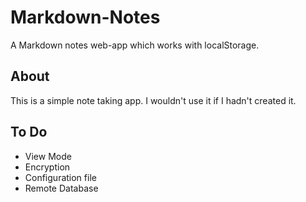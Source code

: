 Markdown-Notes
==============

A Markdown notes web-app which works with localStorage.

## About
This is a simple note taking app. I wouldn't use it if I hadn't created it.

## To Do
* View Mode
* Encryption
* Configuration file
* Remote Database

